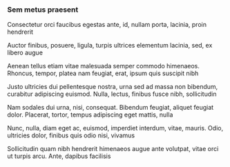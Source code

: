 ### Sem metus praesent

Consectetur orci faucibus egestas ante, id, nullam porta, lacinia, proin hendrerit

Auctor finibus, posuere, ligula, turpis ultrices elementum lacinia, sed, ex libero augue

Aenean tellus etiam vitae malesuada semper commodo himenaeos. Rhoncus, tempor, platea nam feugiat, erat, ipsum quis suscipit nibh

Justo ultricies dui pellentesque nostra, urna sed ad massa non bibendum, curabitur adipiscing euismod. Nulla, lectus, finibus fusce nibh, sollicitudin

Nam sodales dui urna, nisi, consequat. Bibendum feugiat, aliquet feugiat dolor. Placerat, tortor, tempus adipiscing eget mattis, nulla

Nunc, nulla, diam eget ac, euismod, imperdiet interdum, vitae, mauris. Odio, ultricies dolor, finibus quis odio nisi, vivamus

Sollicitudin quam nibh hendrerit himenaeos augue ante volutpat, vitae orci ut turpis arcu. Ante, dapibus facilisis


